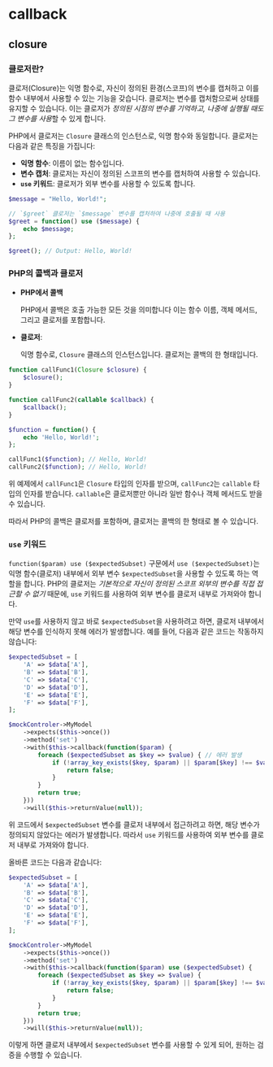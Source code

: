 # callback

## closure

### 클로저란?

클로저(Closure)는 익명 함수로, 자신이 정의된 환경(스코프)의 변수를 캡처하고 이를 함수 내부에서 사용할 수 있는 기능을 갖습니다.
클로저는 변수를 캡처함으로써 상태를 유지할 수 있습니다.
이는 클로저가 *정의된 시점의 변수를 기억하고, 나중에 실행될 때도 그 변수를 사용*할 수 있게 합니다.

PHP에서 클로저는 `Closure` 클래스의 인스턴스로, 익명 함수와 동일합니다.
클로저는 다음과 같은 특징을 가집니다:

- **익명 함수**: 이름이 없는 함수입니다.
- **변수 캡처**: 클로저는 자신이 정의된 스코프의 변수를 캡처하여 사용할 수 있습니다.
- **`use` 키워드**: 클로저가 외부 변수를 사용할 수 있도록 합니다.

```php
$message = "Hello, World!";

// `$greet` 클로저는 `$message` 변수를 캡처하여 나중에 호출될 때 사용
$greet = function() use ($message) {
    echo $message;
};

$greet(); // Output: Hello, World!
```

### PHP의 콜백과 클로저

- **PHP에서 콜백**

    PHP에서 콜백은 호출 가능한 모든 것을 의미합니다
    이는 함수 이름, 객체 메서드, 그리고 클로저를 포함합니다.

- **클로저**:

    익명 함수로, `Closure` 클래스의 인스턴스입니다.
    클로저는 콜백의 한 형태입니다.

```php
function callFunc1(Closure $closure) {
    $closure();
}

function callFunc2(callable $callback) {
    $callback();
}

$function = function() {
    echo 'Hello, World!';
};

callFunc1($function); // Hello, World!
callFunc2($function); // Hello, World!
```

위 예제에서 `callFunc1`은 `Closure` 타입의 인자를 받으며, `callFunc2`는 `callable` 타입의 인자를 받습니다.
`callable`은 클로저뿐만 아니라 일반 함수나 객체 메서드도 받을 수 있습니다.

따라서 PHP의 콜백은 클로저를 포함하며, 클로저는 콜백의 한 형태로 볼 수 있습니다.

### `use` 키워드

`function($param) use ($expectedSubset)` 구문에서 `use ($expectedSubset)`는 익명 함수(클로저) 내부에서 외부 변수 `$expectedSubset`을 사용할 수 있도록 하는 역할을 합니다.
PHP의 클로저는 *기본적으로 자신이 정의된 스코프 외부의 변수를 직접 접근할 수 없기* 때문에, `use` 키워드를 사용하여 외부 변수를 클로저 내부로 가져와야 합니다.

만약 `use`를 사용하지 않고 바로 `$expectedSubset`을 사용하려고 하면, 클로저 내부에서 해당 변수를 인식하지 못해 에러가 발생합니다. 예를 들어, 다음과 같은 코드는 작동하지 않습니다:

```php
$expectedSubset = [
    'A' => $data['A'],
    'B' => $data['B'],
    'C' => $data['C'],
    'D' => $data['D'],
    'E' => $data['E'],
    'F' => $data['F'],
];

$mockControler->MyModel
    ->expects($this->once())
    ->method('set')
    ->with($this->callback(function($param) {
        foreach ($expectedSubset as $key => $value) { // 에러 발생
            if (!array_key_exists($key, $param) || $param[$key] !== $value) {
                return false;
            }
        }
        return true;
    }))
    ->will($this->returnValue(null));
```

위 코드에서 `$expectedSubset` 변수를 클로저 내부에서 접근하려고 하면, 해당 변수가 정의되지 않았다는 에러가 발생합니다. 따라서 `use` 키워드를 사용하여 외부 변수를 클로저 내부로 가져와야 합니다.

올바른 코드는 다음과 같습니다:

```php
$expectedSubset = [
    'A' => $data['A'],
    'B' => $data['B'],
    'C' => $data['C'],
    'D' => $data['D'],
    'E' => $data['E'],
    'F' => $data['F'],
];

$mockControler->MyModel
    ->expects($this->once())
    ->method('set')
    ->with($this->callback(function($param) use ($expectedSubset) {
        foreach ($expectedSubset as $key => $value) {
            if (!array_key_exists($key, $param) || $param[$key] !== $value) {
                return false;
            }
        }
        return true;
    }))
    ->will($this->returnValue(null));
```

이렇게 하면 클로저 내부에서 `$expectedSubset` 변수를 사용할 수 있게 되어, 원하는 검증을 수행할 수 있습니다.
